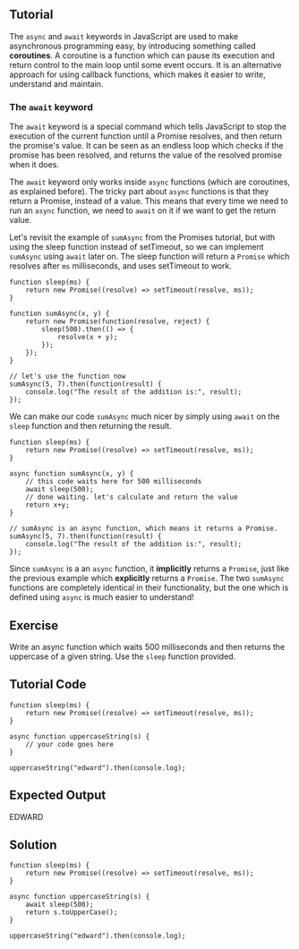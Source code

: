 Tutorial
--------

The `async` and `await` keywords in JavaScript are used to make asynchronous programming easy,
by introducing something called **coroutines**. A coroutine is a function which can pause
its execution and return control to the main loop until some event occurs. It is an alternative
approach for using callback functions, which makes it easier to write, understand and maintain.

### The `await` keyword

The `await` keyword is a special command which tells JavaScript to stop the execution of the
current function until a Promise resolves, and then return the promise's value. It can be
seen as an endless loop which checks if the promise has been resolved, and returns the value
of the resolved promise when it does.

The `await` keyword only works inside `async` functions (which are coroutines, as explained before).
The tricky part about `async` functions is that they return a Promise, instead of a value. This
means that every time we need to run an `async` function, we need to `await` on it if we want
to get the return value.

Let's revisit the example of `sumAsync` from the Promises tutorial, but with using the sleep
function instead of setTimeout, so we can implement `sumAsync` using `await` later on.
The sleep function will return a `Promise` which resolves after `ms` milliseconds, and uses
setTimeout to work.

    function sleep(ms) {
        return new Promise((resolve) => setTimeout(resolve, ms));
    }

    function sumAsync(x, y) {
        return new Promise(function(resolve, reject) {
            sleep(500).then(() => {
                resolve(x + y);
            });
        });
    }

    // let's use the function now
    sumAsync(5, 7).then(function(result) {
        console.log("The result of the addition is:", result);
    });

We can make our code `sumAsync` much nicer by simply using `await` on the `sleep` function and then
returning the result.

    function sleep(ms) {
        return new Promise((resolve) => setTimeout(resolve, ms));
    }

    async function sumAsync(x, y) {
        // this code waits here for 500 milliseconds
        await sleep(500);
        // done waiting. let's calculate and return the value
        return x+y;
    }

    // sumAsync is an async function, which means it returns a Promise.
    sumAsync(5, 7).then(function(result) {
        console.log("The result of the addition is:", result);
    });

Since `sumAsync` is a an `async` function, it **implicitly** returns a `Promise`, just like
the previous example which **explicitly** returns a `Promise`. The two `sumAsync` functions
are completely identical in their functionality, but the one which is defined using `async`
is much easier to understand!

Exercise
--------

Write an async function which waits 500 milliseconds and then returns the uppercase
of a given string. Use the `sleep` function provided.

Tutorial Code
-------------
    function sleep(ms) {
        return new Promise((resolve) => setTimeout(resolve, ms));
    }

    async function uppercaseString(s) {
        // your code goes here
    }

    uppercaseString("edward").then(console.log);

Expected Output
---------------
EDWARD

Solution
--------
    function sleep(ms) {
        return new Promise((resolve) => setTimeout(resolve, ms));
    }

    async function uppercaseString(s) {
        await sleep(500);
        return s.toUpperCase();
    }

    uppercaseString("edward").then(console.log);

